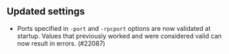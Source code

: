 Updated settings
----------------

- Ports specified in `-port` and `-rpcport` options are now validated at startup. Values that previously worked and were considered valid can now result in errors. (#22087)
